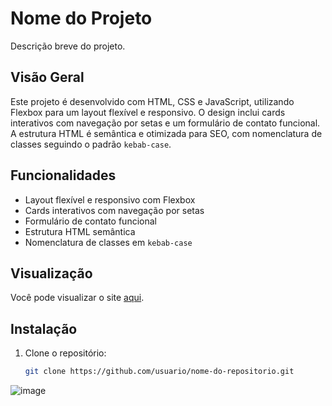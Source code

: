 # Nome do Projeto
Descrição breve do projeto.

## Visão Geral
Este projeto é desenvolvido com HTML, CSS e JavaScript, utilizando Flexbox para um layout flexível e responsivo. O design inclui cards interativos com navegação por setas e um formulário de contato funcional. A estrutura HTML é semântica e otimizada para SEO, com nomenclatura de classes seguindo o padrão `kebab-case`.

## Funcionalidades
- Layout flexível e responsivo com Flexbox
- Cards interativos com navegação por setas
- Formulário de contato funcional
- Estrutura HTML semântica
- Nomenclatura de classes em `kebab-case`

## Visualização
Você pode visualizar o site [aqui](burgerflex.netlify.app).

## Instalação
1. Clone o repositório:
   ```bash
   git clone https://github.com/usuario/nome-do-repositorio.git

![image](https://github.com/user-attachments/assets/18c9e442-cd23-4e78-a951-89f70928824a)
